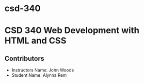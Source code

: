 # csd-340
<h1>CSD 340 Web Development with HTML and CSS</h1>
<h2>Contributors</h2>
<ul>
<li>Instructors Name: John Woods</li>
<li>Student Name: Alynna Rem</li>
</ul>